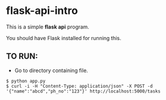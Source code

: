 # flask-api-intro
This is a simple **flask api** program.

You should have Flask installed for running this.

## TO RUN:
+ Go to directory containing file.
```shell
$ python app.py
$ curl -i -H "Content-Type: application/json" -X POST -d '{"name":"abcd","ph_no":"123"}' http://localhost:5000/tasks
```
